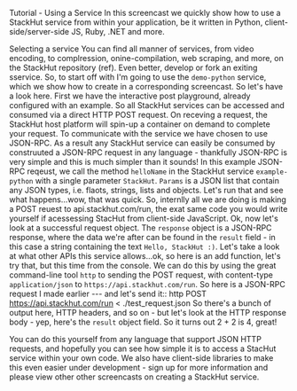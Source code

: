 Tutorial - Using a Service  In this screencast we quickly show how to use a StackHut service from within your application, be it written in Python, client-side/server-side JS, Ruby, .NET and more.  

 

Selecting a service  You can find all manner of services, from video encoding, to complression, onine-compilation, web scraping, and more, on the StackHut repository (ref). Even better, develop or fork an exiting sservice.  So, to start off with I'm going to use the ``demo-python`` service, which we show how to create in a corresponding screencast.  So let's have a look here. First we have the interactive post playground, already configured with an example.   So all StackHut services can be accessed and consumed via a direct HTTP POST request. On receving a request, the StackHut host platform will spin-up a container on demand to complete your request. To communicate with the service we have chosen to use JSON-RPC.  As a result any StackHut service can easily be consumed by construuted a JSON-RPC request in any language - thankfully JSON-RPC is very simple and this is much simpler than it sounds!  In this example JSON-RPC reqeust, we call the method ``helloName`` in the StackHut service ``example-python`` with a single parameter ``StackHut``. ``Params`` is a JSON list that contain any JSON types, i.e. flaots, strings, lists and objects.  Let's run that and see what happens...wow, that was quick. So, internlly all we are doing is making a POST reuest to api.stackhut.com/run, the exat same code you would write yourself if acessessing StacHut from client-side JavaScript.  Ok, now let's look at a successful request object. The ``response`` object is a JSON-RPC response, where the data we're after can be found in the ``result`` field - in this case a string containing the text ``Hello, StackHut :)``.  Let's take a look at what other APIs this service allows...ok, so here is an add function, let's try that, but this time from the console.   We can do this by using the great command-line tool ``http`` to sending the POST request, with content-type ``application/json`` to ``https://api.stackhut.com/run``. So here is a JSON-RPC request I made earlier --- and let's send it::  http POST https://api.stackhut.com/run < ./test_request.json   So there's a bunch of output here, HTTP headers, and so on - but let's look at the HTTP response body - yep, here's the ``result`` object field. So it turns out 2 + 2 is 4, great!  

You can do this yourself from any language that support JSON HTTP requests, and hopefully you can see how simple it is to access a StacHut service within your own code. We also have client-side libraries to make this even easier under development - sign up for more information and please view other other screencasts on creating a StackHut service.    

